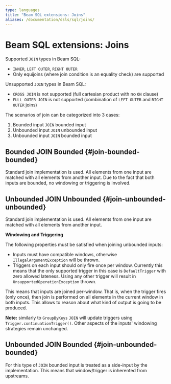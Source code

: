 ```yaml
---
type: languages
title: "Beam SQL extensions: Joins"
aliases: /documentation/dsls/sql/joins/
---
```

<!--
Licensed under the Apache License, Version 2.0 (the "License");
you may not use this file except in compliance with the License.
You may obtain a copy of the License at

http://www.apache.org/licenses/LICENSE-2.0

Unless required by applicable law or agreed to in writing, software
distributed under the License is distributed on an "AS IS" BASIS,
WITHOUT WARRANTIES OR CONDITIONS OF ANY KIND, either express or implied.
See the License for the specific language governing permissions and
limitations under the License.
-->

# Beam SQL extensions: Joins

Supported `JOIN` types in Beam SQL:
* `INNER`, `LEFT OUTER`, `RIGHT OUTER`
* Only equijoins (where join condition is an equality check) are supported

Unsupported `JOIN` types in Beam SQL:
* `CROSS JOIN` is not supported (full cartesian product with no `ON` clause)
* `FULL OUTER JOIN` is not supported (combination of `LEFT OUTER` and `RIGHT OUTER` joins)

The scenarios of join can be categorized into 3 cases:

1. Bounded input `JOIN` bounded input
2. Unbounded input `JOIN` unbounded input
3. Unbounded input `JOIN` bounded input

## Bounded JOIN Bounded {#join-bounded-bounded}

Standard join implementation is used. All elements from one input are matched
with all elements from another input. Due to the fact that both inputs are
bounded, no windowing or triggering is involved.

## Unbounded JOIN Unbounded {#join-unbounded-unbounded}

Standard join implementation is used. All elements from one input are matched
with all elements from another input.

**Windowing and Triggering**

The following properties must be satisfied when joining unbounded inputs:

 - Inputs must have compatible windows, otherwise `IllegalArgumentException`
   will be thrown.
 - Triggers on each input should only fire once per window. Currently this
   means that the only supported trigger in this case is `DefaultTrigger` with
   zero allowed lateness. Using any other trigger will result in
   `UnsupportedOperationException` thrown.

This means that inputs are joined per-window. That is, when the trigger fires
(only once), then join is performed on all elements in the current window in
both inputs. This allows to reason about what kind of output is going to be
produced.

**Note:** similarly to `GroupByKeys` `JOIN` will update triggers using
`Trigger.continuationTrigger()`. Other aspects of the inputs' windowing
strategies remain unchanged.

## Unbounded JOIN Bounded {#join-unbounded-bounded}

For this type of `JOIN` bounded input is treated as a side-input by the
implementation. This means that window/trigger is inherented from upstreams.

